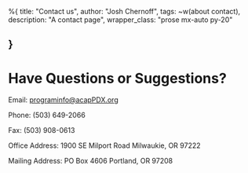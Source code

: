 %{
  title: "Contact us",
  author: "Josh Chernoff",
  tags: ~w(about contact),
  description: "A contact page",
  wrapper_class: "prose mx-auto py-20"

}
---
# Have Questions or Suggestions?

Email: [programinfo@acapPDX.org](mailto:programinfo@acapPDX.org) 

Phone: (503) 649-2066

Fax: (503) 908-0613

Office Address:
1900 SE Milport Road
Milwaukie, OR 97222

Mailing Address:
PO Box 4606
Portland, OR 97208